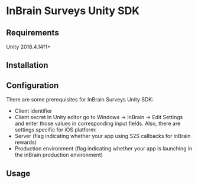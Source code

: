 # InBrain Surveys Unity SDK

## Requirements

Unity 2018.4.14f1+

## Installation



## Configuration

There are some prerequisites for InBrain Surveys Unity SDK:
- Client identifier
- Client secret
In Unity editor go to Windows -> InBrain -> Edit Settings and enter those values in corresponding input fields.
Also, there are settings specific for iOS platform:
- Server (flag indicating whether your app using S2S callbacks for inBrain rewards)
- Production environment (flag indicating whether your app is launching in the inBrain production environment)

## Usage

